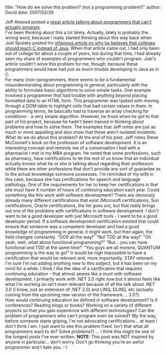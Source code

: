 
title: "How do we solve this problem? (not a programming problem!)"
author: David
date: 2007/02/26

Jeff Atwood posted a [great article talking about programmers that can't actually program](http://www.codinghorror.com/blog/archives/000781.html).  
I've been thinking about this a lot lately. Actually, lately is probably the wrong word, because I really started thinking about this way back when Joel Spolsky posted his [infamous article on why he believes that colleges should teach C instead of Java](http://www.joelonsoftware.com/articles/ThePerilsofJavaSchools.html). When that article came out, I had only been out of college for about a couple of years, but during that time, I had already seen my share of examples of programmers who couldn't program. Joel's article couldn't solve this problem for me, though, because these programmers would have had just as much trouble developing in Java as in C.  
For many (non-)programmers, there seems to be a fundamental misunderstanding about programming in general, particularly with the ability to formulate basic algorithms to solve simple tasks. One example involved a programmer that had trouble with anything beyond placing formatted data to an HTML form. This programmer was tasked with moving through a DOM table to highlight cells that had certain values in them. In programming terms, he basically had to traverse an array checking for conditions - a very simple algorithm. However, he froze when he got to that part of his project, because he hadn't been trained in thinking about problems and how to solve them. 
The examples that Jeff notes are just as much or more appalling and also show that these aren't isolated incidents. 
What do we do about this problem? 
At the end of his post, Jeff notes Steve McConnell's book on the profession of software development. It is an interesting concept and reminds me of a conversation I had with a pharmacist I met in my MBA program. He noted that some professions, such as pharmacy, have certifications to let the rest of us know that an individual actually knows what he or she is talking about regarding their profession while there are other professions that don't provide any sort of guarantee as to the actual knowledge someone possesses. I'm reminded of my wife in this case, because she has certifications for speech and language pathology. One of the requirements for her to keep her certifications is that she must have X number of hours of continuing education each year. 
Could something like this work with software development? 
There are obviously already many different certifications that exist (Microsoft certifications, Sun certifications, Oracle certifications, the list goes on), but that really brings out one of the problems with certifications in software development. I don't want to be a good developer with just Microsoft tools - I want to be a good developer period. If a software development certification existed that could ensure that someone was a competent developer and had a good knowledge of programming in general, it might work, but then again, the field changes constantly. 
"OOP all the way!" 
"No! TDD all the way!" 
"Oh yeah, well, what about functional programming?" 
"But... you can have functional and TDD at the same time!" 
"You guys are all morons, QUANTUM programming is the way to go!" 
It would be nigh impossible to have a certification that would be relevant and, more importantly, STAY relevant. 
I'm sure I'm not adding anything new to this subject, but it has been on my mind for a while. I think I like the idea of a certification that requires continuing education - that almost seems like a must with software development. I primarily work with .NET 2.0 right now but it almost feels like what I'm working on isn't even relevant because of all the talk about .NET 3.0 (I know, just an extension of .NET 2.0) and LINQ, DLINQ, etc (actually coming from the upcoming new version of the framework.... 3.5?).  
How would continuing education be defined in software development? Is it conferences? Reading blogs or books? Working on a variety of different projects so that you gain experience with different technologies? 
Can the problem of programmers who can't program even be solved? 
(By the way, before someone starts griping, I'm not advocating certifications... at least I don't think I am. I just want to see this problem fixed. Isn't that what all programmers want to do? Solve problems?) 
... 
I think this might be one of the longest posts I've ever written. 
<strong>NOTE</strong>: This post was NOT inspired by anyone in particular... don't worry. Don't go thinking you're an awful programmer and I hate you.  :-)
